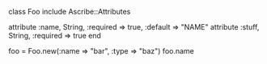 class Foo
  include Ascribe::Attributes
  
  attribute :name, String, :required => true, :default => "NAME"
  attribute :stuff, String, :required => true
end

foo = Foo.new(:name => "bar", :type => "baz")
foo.name